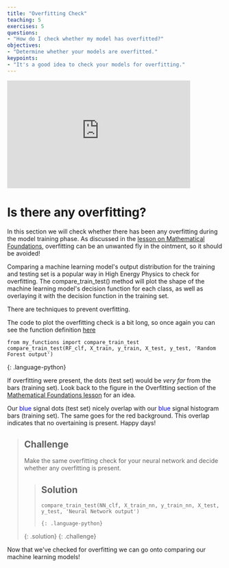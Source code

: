 ```yaml
---
title: "Overfitting Check"
teaching: 5
exercises: 5
questions:
- "How do I check whether my model has overfitted?"
objectives:
- "Determine whether your models are overfitted."
keypoints:
- "It's a good idea to check your models for overfitting."
---
```


<iframe width="427" height="251" src="https://www.youtube.com/embed?v=oVLe7IulMEs&list=PLKZ9c4ONm-VmHsMKImIDEMsZI1Vp0UY-Z&index=8" frameborder="0" allow="accelerometer; autoplay; encrypted-media; gyroscope; picture-in-picture" allowfullscreen></iframe>

# Is there any overfitting?

In this section we will check whether there has been any overfitting during the model training phase. As discussed in the [lesson on Mathematical Foundations](https://hsf-training.github.io/hsf-training-ml-webpage/02-mltechnical/index.html), overfitting can be an unwanted fly in the ointment, so it should be avoided!

Comparing a machine learning model's output distribution for the training and testing set is a popular way in High Energy Physics to check for overfitting. The compare_train_test() method will plot the shape of the machine learning model's decision function for each class, as well as overlaying it with the decision function in the training set.

There are techniques to prevent overfitting.

The code to plot the overfitting check is a bit long, so once again you can see the function definition [here](https://www.kaggle.com/meirinevans/my-functions/edit) 

~~~
from my_functions import compare_train_test
compare_train_test(RF_clf, X_train, y_train, X_test, y_test, 'Random Forest output')
~~~
{: .language-python}

If overfitting were present, the dots (test set) would be *very far* from the bars (training set). Look back to the figure in the Overfitting section of the [Mathematical Foundations lesson](https://hsf-training.github.io/hsf-training-ml-webpage/02-mltechnical/index.html) for an idea.

Our <span style="color:blue">blue</span> signal dots (test set) nicely overlap with our <span style="color:blue">blue</span> signal histogram bars (training set). The same goes for the red background. This overlap indicates that no overtaining is present. Happy days!

> ## Challenge
> Make the same overfitting check for your neural network and decide whether any overfitting is present.
> 
> > ## Solution
> > ~~~
> > compare_train_test(NN_clf, X_train_nn, y_train_nn, X_test, y_test, 'Neural Network output')
> > ~~~
> > ~~~
> > {: .language-python}
> {: .solution}
{: .challenge}

Now that we've checked for overfitting we can go onto comparing our machine learning models!
